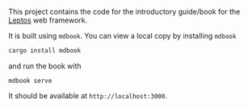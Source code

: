This project contains the code for the introductory guide/book for the [Leptos](https://leptos.dev) web framework.

It is built using `mdbook`. You can view a local copy by installing `mdbook`

```bash
cargo install mdbook
```

and run the book with

```
mdbook serve
```

It should be available at `http://localhost:3000`.

